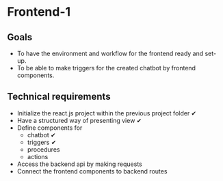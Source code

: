 # Frontend-1

## Goals
- To have the environment and workflow for the frontend ready and set-up.
- To be able to make triggers for the created chatbot by frontend components.

## Technical requirements
- Initialize the react.js project within the previous project folder ✔
- Have a structured way of presenting view ✔
- Define components for 
  - chatbot ✔
  - triggers ✔
  - procedures
  - actions
- Access the backend api by making requests
- Connect the frontend components to backend routes